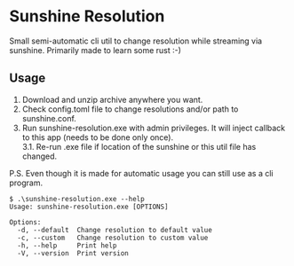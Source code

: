 # Sunshine Resolution
Small semi-automatic cli util to change resolution while streaming via sunshine.
Primarily made to learn some rust :-)

## Usage
1. Download and unzip archive anywhere you want.
2. Check config.toml file to change resolutions and/or path to sunshine.conf.
3. Run sunshine-resolution.exe with admin privileges. It will inject callback to this app (needs to be done only once).  
   3.1. Re-run .exe file if location of the sunshine or this util file has changed.

P.S. Even though it is made for automatic usage you can still use as a cli program.
```
$ .\sunshine-resolution.exe --help
Usage: sunshine-resolution.exe [OPTIONS]

Options:
  -d, --default  Change resolution to default value
  -c, --custom   Change resolution to custom value
  -h, --help     Print help
  -V, --version  Print version
```
